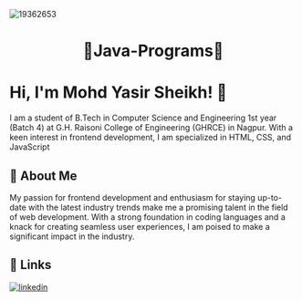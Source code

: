 
![19362653](https://github.com/mohdyasir5155/Java-Programs/assets/131906472/87520178-f06d-45e9-9450-e3077e58c0f5)


<h1 align=center>🚀Java-Programs🚀</h1>


# Hi, I'm Mohd Yasir Sheikh! 👋

I am a student of B.Tech in Computer Science and Engineering 1st year (Batch 4) at G.H. Raisoni College of Engineering (GHRCE) in Nagpur. With a keen interest in frontend development, I am specialized in HTML, CSS, and JavaScript

## 🚀 About Me

My passion for frontend development and enthusiasm for staying up-to-date with the latest industry trends make me a promising talent in the field of web development. With a strong foundation in coding languages and a knack for creating seamless user experiences, I am poised to make a significant impact in the industry.



## 🔗 Links

[![linkedin](https://img.shields.io/badge/linkedin-0A66C2?style=for-the-badge&logo=linkedin&logoColor=white)](https://www.linkedin.com/in/mohd-sheikh-35aab2274/) 
